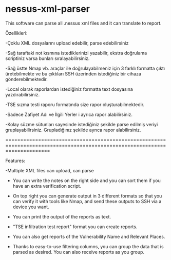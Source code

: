 # nessus-xml-parser
This software can parse all .nessus xml files and it can translate to report.

Özellikleri:

-Çoklu XML dosyalarını upload edebilir, parse edebilirsiniz

-Sağ taraftaki not kısmına istediklerinizi yazabilir, ekstra doğrulama scriptiniz varsa bunları sıralayabilirsiniz.

-Sağ üstte Nmap vb. araçlar ile doğrulayabilmeniz için 3 farklı formatta çıktı üretebilmekte ve bu çıktıları SSH üzerinden istediğiniz bir cihaza gönderebilmektedir.

-Local olarak raporlardan istediğiniz formatta text dosyasına yazdırabilirsiniz.

-TSE sızma testi raporu formatında size rapor oluşturabilmektedir.

-Sadece Zafiyet Adı ve İlgili Yerler i ayrıca rapor alabilirsiniz.

-Kolay süzme sütunları sayesinde istediğiniz şekilde parse edilmiş veriyi gruplayabilirsiniz. Grupladığınız şekilde ayrıca rapor alabilirsiniz.

===========================================================================================================================

Features:

-Multiple XML files can upload, can parse

- You can write the notes on the right side and you can sort them if you have an extra verification script.

- On top right you can generate output in 3 different formats so that you can verify it with tools like Nmap, and send these outputs to SSH via a device you want.

- You can print the output of the reports as text.

- "TSE infiltration test report" format you can create reports.

- You can also get reports of the Vulnerability Name and Relevant Places.

- Thanks to easy-to-use filtering columns, you can group the data that is parsed as desired. You can also receive reports as you group.
